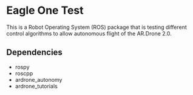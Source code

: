 # Eagle One Test

This is a Robot Operating System (ROS) package that is testing different control algorithms to allow autonomous
flight of the AR.Drone 2.0.

## Dependencies
* rospy
* roscpp
* ardrone_autonomy
* ardrone_tutorials
